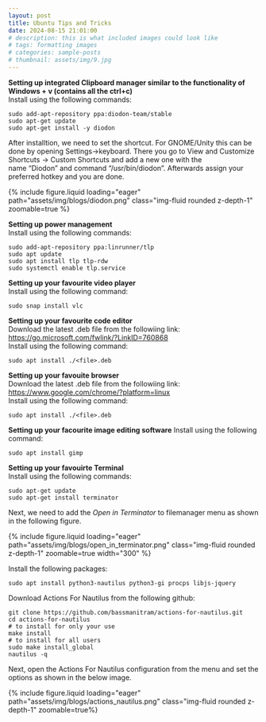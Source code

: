 ```yaml
---
layout: post
title: Ubuntu Tips and Tricks
date: 2024-08-15 21:01:00
# description: this is what included images could look like
# tags: formatting images
# categories: sample-posts
# thumbnail: assets/img/9.jpg
---
```




**Setting up integrated Clipboard manager similar to the functionality of Windows + v (contains all the ctrl+c)**\
Install using the following commands:
```shell
sudo add-apt-repository ppa:diodon-team/stable
sudo apt-get update
sudo apt-get install -y diodon
```
After installtion, we need to set the shortcut. For GNOME/Unity this can be done by opening Settings->keyboard. There you go to View and Customize Shortcuts -> Custom Shortcuts and add a new one with the name “Diodon” and command “/usr/bin/diodon”. Afterwards assign your preferred hotkey and you are done.

<div class="row mt-3">
    <div class="col-sm mt-3 mt-md-0">
        {% include figure.liquid loading="eager" path="assets/img/blogs/diodon.png" class="img-fluid rounded z-depth-1" zoomable=true %}
    </div>
</div>


**Setting up power management**\
Install using the following commands:
```shell
sudo add-apt-repository ppa:linrunner/tlp
sudo apt update
sudo apt install tlp tlp-rdw
sudo systemctl enable tlp.service
```

**Setting up your favourite video player**\
Install using the following command:
```shell
sudo snap install vlc
```

**Setting up your favourite code editor**\
Download the latest .deb file from the followiing link: <a href="https://go.microsoft.com/fwlink/?LinkID=760868">https://go.microsoft.com/fwlink/?LinkID=760868</a>\
Install using the following command:
```shell
sudo apt install ./<file>.deb
```

**Setting up your favouite browser**\
Download the latest .deb file from the followiing link: <a href="https://www.google.com/chrome/?platform=linux">https://www.google.com/chrome/?platform=linux</a>\
Install using the following command:
```shell
sudo apt install ./<file>.deb
```

**Setting up your facourite image editing software**
Install using the following command:
```shell
sudo apt install gimp
```

**Setting up your favouirte Terminal**\
Install using the following commands:
```shell
sudo apt-get update
sudo apt-get install terminator
```

Next, we need to add the *Open in Terminator* to filemanager menu as shown in the following figure.

<div class="row mt-1">
    <div class="col-sm mt-1">
        {% include figure.liquid loading="eager" path="assets/img/blogs/open_in_terminator.png" class="img-fluid rounded z-depth-1" zoomable=true width="300" %}
    </div>
</div>

Install the following packages:
```shell
sudo apt install python3-nautilus python3-gi procps libjs-jquery
```

Download Actions For Nautilus from the following github:
```shell
git clone https://github.com/bassmanitram/actions-for-nautilus.git
cd actions-for-nautilus
# to install for only your use
make install 
# to install for all users
sudo make install_global 
nautilus -q
```
Next, open the Actions For Nautilus configuration from the menu and set the options as shown in the below image.

<div class="row mt-1">
    <div class="col-sm mt-1">
        {% include figure.liquid loading="eager" path="assets/img/blogs/actions_nautilus.png" class="img-fluid rounded z-depth-1" zoomable=true%}
    </div>
</div>
